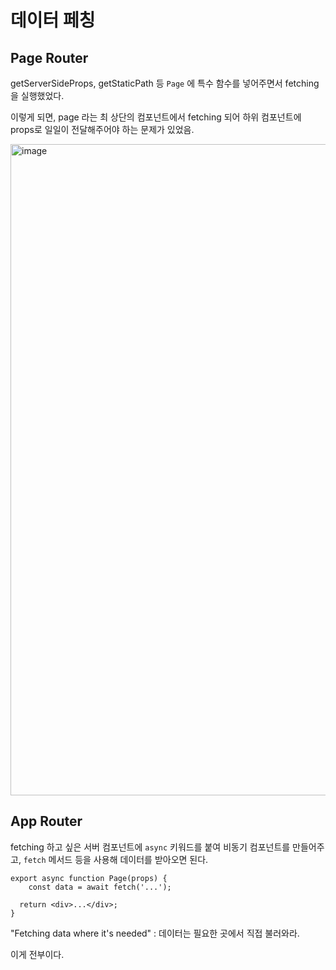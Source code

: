 # 데이터 페칭

## Page Router

getServerSideProps, getStaticPath 등 `Page` 에 특수 함수를 넣어주면서 fetching을 실행했었다.

이렇게 되면, page 라는 최 상단의 컴포넌트에서 fetching 되어 하위 컴포넌트에 props로 일일이 전달해주어야 하는 문제가 있었음.

<img width="1042" alt="image" src="https://github.com/user-attachments/assets/f84d53ec-dcc1-4765-be41-42ddaafba1e2">

<br/>

## App Router

fetching 하고 싶은 서버 컴포넌트에 `async` 키워드를 붙여 비동기 컴포넌트를 만들어주고, `fetch` 메서드 등을 사용해 데이터를 받아오면 된다.

```tsx
export async function Page(props) {
	const data = await fetch('...');
  
  return <div>...</div>;
}
```

"Fetching data where it's needed" : 데이터는 필요한 곳에서 직접 불러와라.

이게 전부이다.